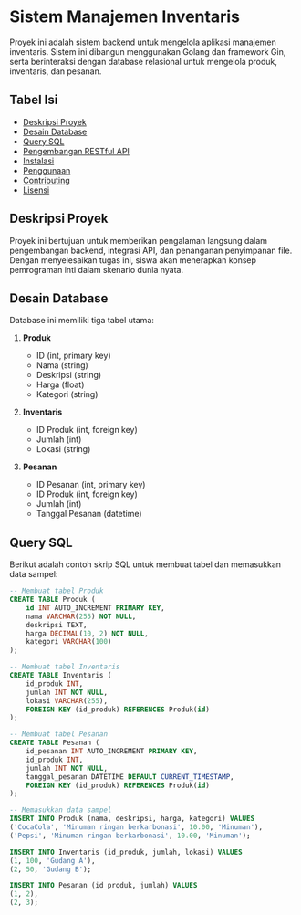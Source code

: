 # Sistem Manajemen Inventaris

Proyek ini adalah sistem backend untuk mengelola aplikasi manajemen inventaris. Sistem ini dibangun menggunakan Golang dan framework Gin, serta berinteraksi dengan database relasional untuk mengelola produk, inventaris, dan pesanan.

## Tabel Isi

- [Deskripsi Proyek](#deskripsi-proyek)
- [Desain Database](#desain-database)
- [Query SQL](#query-sql)
- [Pengembangan RESTful API](#pengembangan-restful-api)
- [Instalasi](#instalasi)
- [Penggunaan](#penggunaan)
- [Contributing](#contributing)
- [Lisensi](#lisensi)

## Deskripsi Proyek

Proyek ini bertujuan untuk memberikan pengalaman langsung dalam pengembangan backend, integrasi API, dan penanganan penyimpanan file. Dengan menyelesaikan tugas ini, siswa akan menerapkan konsep pemrograman inti dalam skenario dunia nyata.

## Desain Database

Database ini memiliki tiga tabel utama:

1. **Produk**
    - ID (int, primary key)
    - Nama (string)
    - Deskripsi (string)
    - Harga (float)
    - Kategori (string)

2. **Inventaris**
    - ID Produk (int, foreign key)
    - Jumlah (int)
    - Lokasi (string)

3. **Pesanan**
    - ID Pesanan (int, primary key)
    - ID Produk (int, foreign key)
    - Jumlah (int)
    - Tanggal Pesanan (datetime)

## Query SQL

Berikut adalah contoh skrip SQL untuk membuat tabel dan memasukkan data sampel:

```sql
-- Membuat tabel Produk
CREATE TABLE Produk (
    id INT AUTO_INCREMENT PRIMARY KEY,
    nama VARCHAR(255) NOT NULL,
    deskripsi TEXT,
    harga DECIMAL(10, 2) NOT NULL,
    kategori VARCHAR(100)
);

-- Membuat tabel Inventaris
CREATE TABLE Inventaris (
    id_produk INT,
    jumlah INT NOT NULL,
    lokasi VARCHAR(255),
    FOREIGN KEY (id_produk) REFERENCES Produk(id)
);

-- Membuat tabel Pesanan
CREATE TABLE Pesanan (
    id_pesanan INT AUTO_INCREMENT PRIMARY KEY,
    id_produk INT,
    jumlah INT NOT NULL,
    tanggal_pesanan DATETIME DEFAULT CURRENT_TIMESTAMP,
    FOREIGN KEY (id_produk) REFERENCES Produk(id)
);

-- Memasukkan data sampel
INSERT INTO Produk (nama, deskripsi, harga, kategori) VALUES 
('CocaCola', 'Minuman ringan berkarbonasi', 10.00, 'Minuman'),
('Pepsi', 'Minuman ringan berkarbonasi', 10.00, 'Minuman');

INSERT INTO Inventaris (id_produk, jumlah, lokasi) VALUES 
(1, 100, 'Gudang A'),
(2, 50, 'Gudang B');

INSERT INTO Pesanan (id_produk, jumlah) VALUES 
(1, 2),
(2, 3);